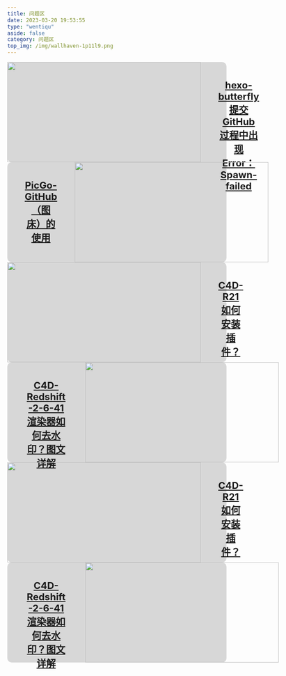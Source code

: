 ```yaml
---
title: 问题区
date: 2023-03-20 19:53:55
type: "wentiqu"
aside: false
category: 问题区
top_img: /img/wallhaven-1p11l9.png
---
```


<div class="gallery-group-main">
<div style="width:100%;border-radius:10px;background-color: rgba(0, 0, 0, 0.15);display:flex;">
    <img src="https://cdn.jsdelivr.net/gh/LUCKYLIYONGHHUI/picture@main/Spawn.png" style="object-fit: cover;width:445px;height:230px;margin:0 auto;">
    <div style="display:flex;justify-content:space-between;align-items: center;flex-direction: column;width:445px;height:230px;">
        <a href="{% post_path hexo-butterfly提交GitHub过程中出现Error：Spawn-failed %}" style="margin:40px 40px;text-align:center;font-size:22px;">
            <b>hexo-butterfly提交GitHub过程中出现Error：Spawn-failed</b>
        </a>
    </div>
</div>
</div>

<div class="gallery-group-main">
<div style="width:100%;border-radius:10px;background-color: rgba(0, 0, 0, 0.15);display:flex;">   
    <div style="display:flex;justify-content:space-between;align-items: center;flex-direction: column;width:445px;height:230px;">
        <a href="{% post_path PicGo-GitHub（图床）的使用 %}" style="margin:40px 40px;text-align:center;font-size:22px;">
            <b>PicGo-GitHub（图床）的使用</b>
        </a>
    </div>
    <img src="https://cdn.jsdelivr.net/gh/LUCKYLIYONGHHUI/picture@main/PicGo.png" style="object-fit: cover;width:445px;height:230px;margin:0 auto;">
</div>
</div>

<div class="gallery-group-main">
<div style="width:100%;border-radius:10px;background-color: rgba(0, 0, 0, 0.15);display:flex;">
    <img src="/jakob-owens-mQxttWjHFjA-unsplash.jpg" style="object-fit: cover;width:445px;height:230px;margin:0 auto;">
    <div style="display:flex;justify-content:space-between;align-items: center;flex-direction: column;width:445px;height:230px;">
        <a href="{% post_path C4D-R21如何安装插件？ %}" style="margin:40px 40px;text-align:center;font-size:22px;">
            <b>C4D-R21如何安装插件？</b>
        </a>
    </div>
</div>
</div>

<div class="gallery-group-main">
<div style="width:100%;border-radius:10px;background-color: rgba(0, 0, 0, 0.15);display:flex;">   
    <div style="display:flex;justify-content:space-between;align-items: center;flex-direction: column;width:445px;height:230px;">
        <a href="{% post_path C4D-Redshift-2-6-41渲染器如何去水印？图文详解 %}" style="margin:40px 40px;text-align:center;font-size:22px;">
            <b>C4D-Redshift-2-6-41渲染器如何去水印？图文详解</b>
        </a>
    </div>
    <img src="/jakob-owens-mQxttWjHFjA-unsplash.jpg" style="object-fit: cover;width:445px;height:230px;margin:0 auto;">
</div>
</div>
<div class="gallery-group-main">
<div style="width:100%;border-radius:10px;background-color: rgba(0, 0, 0, 0.15);display:flex;">
    <img src="/jakob-owens-mQxttWjHFjA-unsplash.jpg" style="object-fit: cover;width:445px;height:230px;margin:0 auto;">
    <div style="display:flex;justify-content:space-between;align-items: center;flex-direction: column;width:445px;height:230px;">
        <a href="{% post_path C4D-R21如何安装插件？ %}" style="margin:40px 40px;text-align:center;font-size:22px;">
            <b>C4D-R21如何安装插件？</b>
        </a>
    </div>
</div>
</div>

<div class="gallery-group-main">
<div style="width:100%;border-radius:10px;background-color: rgba(0, 0, 0, 0.15);display:flex;">   
    <div style="display:flex;justify-content:space-between;align-items: center;flex-direction: column;width:445px;height:230px;">
        <a href="{% post_path C4D-Redshift-2-6-41渲染器如何去水印？图文详解 %}" style="margin:40px 40px;text-align:center;font-size:22px;">
            <b>C4D-Redshift-2-6-41渲染器如何去水印？图文详解</b>
        </a>
    </div>
    <img src="/jakob-owens-mQxttWjHFjA-unsplash.jpg" style="object-fit: cover;width:445px;height:230px;margin:0 auto;">
</div>
</div>